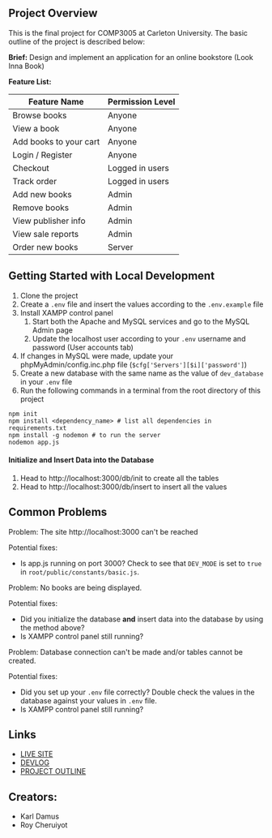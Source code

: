 ## Project Overview
This is the final project for COMP3005 at Carleton University. The basic outline of the project is described below:

**Brief:** Design and implement an application for an online bookstore (Look Inna Book)

**Feature List:**

| Feature Name           | Permission Level |
|------------------------|------------------|
| Browse books           | Anyone           |
| View a book            | Anyone           |
| Add books to your cart | Anyone           |
| Login / Register       | Anyone           |
| Checkout               | Logged in users  |
| Track order            | Logged in users  |
| Add new books          | Admin            |
| Remove books           | Admin            |
| View publisher info    | Admin            |
| View sale reports      | Admin            |
| Order new books        | Server           |

## Getting Started with Local Development

1. Clone the project
2. Create a `.env` file and insert the values according to the `.env.example` file
3. Install XAMPP control panel
   1. Start both the Apache and MySQL services and go to the MySQL Admin page
   2. Update the localhost user according to your `.env` username and password (User accounts tab)
4. If changes in MySQL were made, update your phpMyAdmin/config.inc.php file (`$cfg['Servers'][$i]['password']`)
5. Create a new database with the same name as the value of `dev_database` in your `.env` file
6. Run the following commands in a terminal from the root directory of this project

```shell
npm init
npm install <dependency_name> # list all dependencies in requirements.txt
npm install -g nodemon # to run the server
nodemon app.js
```

#### Initialize and Insert Data into the Database

1. Head to http://localhost:3000/db/init to create all the tables
2. Head to http://localhost:3000/db/insert to insert all the values

## Common Problems

Problem: The site http://localhost:3000 can't be reached

Potential fixes:
- Is app.js running on port 3000? Check to see that `DEV_MODE` is set to `true` in `root/public/constants/basic.js`.

Problem: No books are being displayed.

Potential fixes:
- Did you initialize the database **and** insert data into the database by using the method above?
- Is XAMPP control panel still running?

Problem: Database connection can't be made and/or tables cannot be created.

Potential fixes:
- Did you set up your `.env` file correctly? Double check the values in the database against your values in `.env` file.
- Is XAMPP control panel still running?

## Links
- [LIVE SITE](http://comp3005.karldamus.com)
- [DEVLOG](https://github.com/karldamus/COMP3005-Project/blob/main/DEVLOG.md)
- [PROJECT OUTLINE](https://github.com/karldamus/COMP3005-Project/blob/main/docs/projectoutline.md)

## Creators:
- Karl Damus
- Roy Cheruiyot